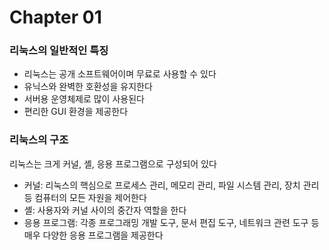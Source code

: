 # Chapter 01

### 리눅스의 일반적인 특징
* 리눅스는 공개 소프트웨어이며 무료로 사용할 수 있다
* 유닉스와 완벽한 호환성을 유지한다
* 서버용 운영체제로 많이 사용된다
* 편리한 GUI 환경을 제공한다

### 리눅스의 구조
리눅스는 크게 커널, 셸, 응용 프로그램으로 구성되어 있다
* 커널: 리눅스의 핵심으로 프로세스 관리, 메모리 관리, 파일 시스템 관리, 장치 관리 등 컴퓨터의 모든 자원을 제어한다
* 셸: 사용자와 커널 사이의 중간자 역할을 한다
* 응용 프로그램: 각종 프로그래밍 개발 도구, 문서 편집 도구, 네트워크 관련 도구 등 매우 다양한 응용 프로그램을 제공한다
